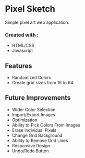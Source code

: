 # Pixel Sketch
Simple pixel art web application.

### Created with :
- HTML/CSS
- Javascript

## Features
- Randomized Colors
- Create grid sizes from 16 to 64

## Future Improvements 
- Wider Color Selection
- Import/Export Images
- Optimization
- Ability to Pick Colors From Images
- Erase Individual Pixels
- Change Grid Background
- Ability to Remove Grid Lines
- Responsive Design
- Undo/Redo Button